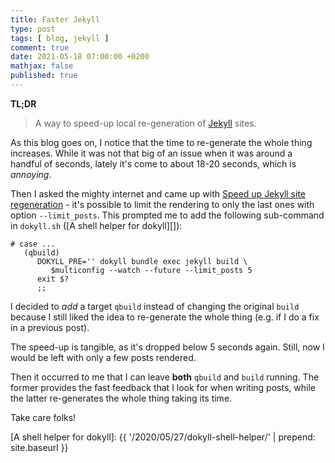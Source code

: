 ```yaml
---
title: Faster Jekyll
type: post
tags: [ blog, jekyll ]
comment: true
date: 2021-05-18 07:00:00 +0200
mathjax: false
published: true
---
```


**TL;DR**

> A way to speed-up local re-generation of [Jekyll][] sites.

As this blog goes on, I notice that the time to re-generate the whole
thing increases. While it was not that big of an issue when it was
around a handful of seconds, lately it's come to about 18-20 seconds,
which is *annoying*.

Then I asked the mighty internet and came up with [Speed up Jekyll site
regeneration][] - it's possible to limit the rendering to only the last
ones with option `--limit_posts`. This prompted me to add the following
sub-command in `dokyll.sh` ([A shell helper for dokyll][]):

```shell
# case ...
   (qbuild)
      DOKYLL_PRE='' dokyll bundle exec jekyll build \
         $multiconfig --watch --future --limit_posts 5
      exit $?
      ;;
```

I decided to *add* a target `qbuild` instead of changing the original
`build` because I still liked the idea to re-generate the whole thing
(e.g. if I do a fix in a previous post).

The speed-up is tangible, as it's dropped below 5 seconds again. Still,
now I would be left with only a few posts rendered.

Then it occurred to me that I can leave **both** `qbuild` and `build`
running. The former provides the fast feedback that I look for when
writing posts, while the latter re-generates the whole thing taking its
time.

Take care folks!

[Jekyll]: http://jekyllrb.org/
[Speed up Jekyll site regeneration]: https://www.marcusoft.net/2015/11/speed-up-jekyll-site-regeneration.html
[A shell helper for dokyll]: {{ '/2020/05/27/dokyll-shell-helper/' | prepend: site.baseurl }}
